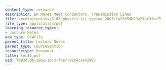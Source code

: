 ```yaml
---
content_type: resource
description: EM Waves Meet Conductors, Transmission Lines
file: /media/courses/8-03-physics-iii-spring-2003/fa93d5db29a21bc3fae792c4cce42995_lec15.pdf
file_type: application/pdf
learning_resource_types:
- Lecture Notes
ocw_type: OCWFile
parent_title: Lecture Notes
parent_type: CourseSection
resourcetype: Document
title: lec15.pdf
uid: fa93d5db-29a2-1bc3-fae7-92c4cce42995
---
```

